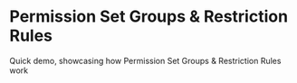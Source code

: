 # Permission Set Groups & Restriction Rules


Quick demo, showcasing how Permission Set Groups & Restriction Rules work

